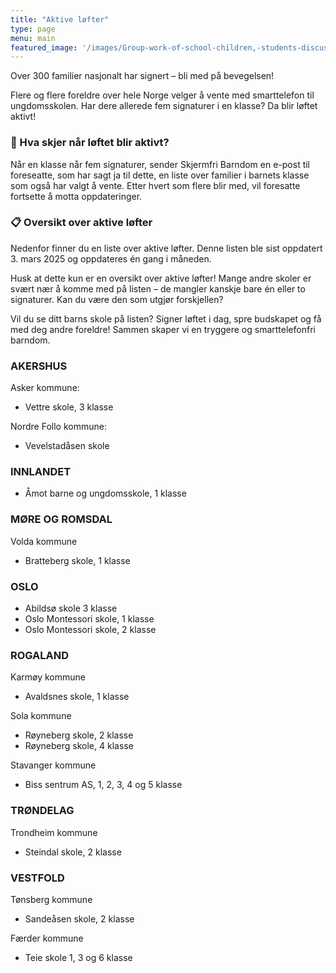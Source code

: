 ```yaml
---
title: "Aktive løfter"
type: page
menu: main
featured_image: '/images/Group-work-of-school-children,-students-discuss-a-collective-project-at-school-1446488662_8192x5159.jpeg'
---
```

Over 300 familier nasjonalt har signert – bli med på bevegelsen!

Flere og flere foreldre over hele Norge velger å vente med smarttelefon til ungdomsskolen. Har dere allerede fem signaturer i en klasse? Da blir løftet aktivt!

### 📩 Hva skjer når løftet blir aktivt?

Når en klasse når fem signaturer, sender Skjermfri Barndom en e-post til foreseatte, som har sagt ja til dette,  en liste over familier i barnets klasse som også har valgt å vente. Etter hvert som flere blir med, vil foresatte fortsette å motta oppdateringer.

### 📋 Oversikt over aktive løfter
Nedenfor finner du en liste over aktive løfter. Denne listen ble sist oppdatert 3. mars 2025 og oppdateres én gang i måneden.

Husk at dette kun er en oversikt over aktive løfter! Mange andre skoler er svært nær å komme med på listen – de mangler kanskje bare én eller to signaturer. Kan du være den som utgjør forskjellen?

Vil du se ditt barns skole på listen?
Signer løftet i dag, spre budskapet og få med deg andre foreldre! Sammen skaper vi en tryggere og smarttelefonfri barndom.


### AKERSHUS
Asker kommune:
* Vettre skole, 3 klasse

Nordre Follo kommune:
* Vevelstadåsen skole

### INNLANDET
* Åmot barne og ungdomsskole, 1 klasse 

### MØRE OG ROMSDAL
Volda kommune
* Bratteberg skole, 1 klasse

### OSLO
* Abildsø skole 3 klasse
* Oslo Montessori skole, 1 klasse
* Oslo Montessori skole, 2 klasse

### ROGALAND
Karmøy kommune
* Avaldsnes skole, 1 klasse

Sola kommune
* Røyneberg skole, 2 klasse
* Røyneberg skole, 4 klasse

Stavanger kommune
* Biss sentrum AS, 1, 2, 3, 4 og 5 klasse

### TRØNDELAG
Trondheim kommune
* Steindal skole, 2 klasse

### VESTFOLD
Tønsberg kommune
* Sandeåsen skole, 2 klasse

Færder kommune
* Teie skole 1, 3 og 6 klasse 

